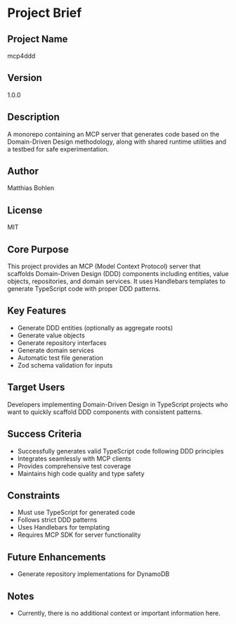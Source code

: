 # Project Brief

## Project Name
mcp4ddd

## Version
1.0.0

## Description
A monorepo containing an MCP server that generates code based on the Domain-Driven Design methodology, along with shared runtime utilities and a testbed for safe experimentation.

## Author
Matthias Bohlen

## License
MIT

## Core Purpose
This project provides an MCP (Model Context Protocol) server that scaffolds Domain-Driven Design (DDD) components including entities, value objects, repositories, and domain services. It uses Handlebars templates to generate TypeScript code with proper DDD patterns.

## Key Features
- Generate DDD entities (optionally as aggregate roots)
- Generate value objects
- Generate repository interfaces
- Generate domain services
- Automatic test file generation
- Zod schema validation for inputs

## Target Users
Developers implementing Domain-Driven Design in TypeScript projects who want to quickly scaffold DDD components with consistent patterns.

## Success Criteria
- Successfully generates valid TypeScript code following DDD principles
- Integrates seamlessly with MCP clients
- Provides comprehensive test coverage
- Maintains high code quality and type safety

## Constraints
- Must use TypeScript for generated code
- Follows strict DDD patterns
- Uses Handlebars for templating
- Requires MCP SDK for server functionality

## Future Enhancements
- Generate repository implementations for DynamoDB

## Notes
- Currently, there is no additional context or important information here.
